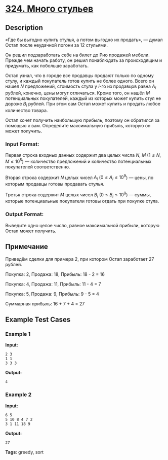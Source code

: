 # [324. Много стульев](https://coderun.yandex.ru/problem/trading-ya-intern)

## Description

«Где бы выгодно купить стулья, а потом выгодно их продать», — думал Остап после неудачной погони за 12 стульями.

Он решил подзаработать себе на билет до Рио продажей мебели. Прежде чем начать работу, он решил понаблюдать за происходящим и придумать, как побольше заработать.

Остап узнал, что в городе все продавцы продают только по одному стулу, и каждый покупатель готов купить не более одного. Всего он нашел $N$ предложений, стоимость стула у $i$-го из продавцов равна $A_i$ рублей, конечно, цены могут отличаться. Кроме того, он нашёл $M$ потенциальных покупателей, каждый из которых может купить стул не дороже $B_i$ рублей. При этом сам Остап может купить и продать любое количество товара.

Остап хочет получить наибольшую прибыль, поэтому он обратился за помощью к вам. Определите максимальную прибыль, которую он может получить.

### Input Format:

Первая строка входных данных содержит два целых числа $N$, $M$ ($1 \le N, M \le 10^5$) — количество предложений и количество потенциальных покупателей соответственно.

Вторая строка содержит $N$ целых чисел $A_i$ ($0 \le A_i \le 10^9$) — цены, по которым продавцы готовы продавать стулья.

Третья строка содержит $M$ целых чисел $B_i$ ($0 \le B_i \le 10^9$) — суммы, которые потенциальные покупатели готовы отдать при покупке стула.

### Output Format:

Выведите одно целое число, равное максимальной прибыли, которую Остап может получить.

## Примечание

Приведём сделки для примера 2, при котором Остап заработает 27 рублей.

Покупка: 2, Продажа: 18, Прибыль: 18 - 2 = 16

Покупка: 4, Продажа: 11, Прибыль: 11 - 4 = 7

Покупка: 5, Продажа: 9, Прибыль: 9 - 5 = 4

Суммарная прибыль: 16 + 7 + 4 = 27



## Example Test Cases

### Example 1

**Input:**
```
2 3
1 1
3 3 3

```

**Output:**
```
4

```

### Example 2

**Input:**
```
6 5
5 10 8 4 7 2
3 1 11 18 9

```

**Output:**
```
27

```

**Tags**: greedy, sort

